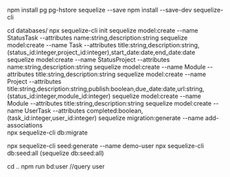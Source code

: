 npm install pg pg-hstore sequelize --save
npm install --save-dev sequelize-cli

cd databases/
npx sequelize-cli init
sequelize model:create --name StatusTask --attributes name:string,description:string
sequelize model:create --name Task --attributes title:string,description:string,(status_id:integer,project_id:integer),start_date:date,end_date:date
sequelize model:create --name StatusProject --attributes name:string,description:string
sequelize model:create --name Module --attributes title:string,description:string
sequelize model:create --name Project --attributes title:string,description:string,publish:boolean,due_date:date,url:string,(status_id:integer,module_id:integer)
sequelize model:create --name Module --attributes title:string,description:string
sequelize model:create --name UserTask --attributes completed:boolean,(task_id:integer,user_id:integer)
sequelize migration:generate --name add-associations    
npx sequelize-cli db:migrate


npx sequelize-cli seed:generate --name demo-user
npx sequelize-cli db:seed:all  (sequelize db:seed:all)

cd ..
npm run bd:user  //query user